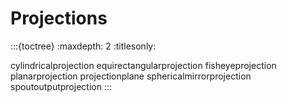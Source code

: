 # Projections

:::{toctree}
:maxdepth: 2
:titlesonly:

cylindricalprojection
equirectangularprojection
fisheyeprojection
planarprojection
projectionplane
sphericalmirrorprojection
spoutoutputprojection
:::
